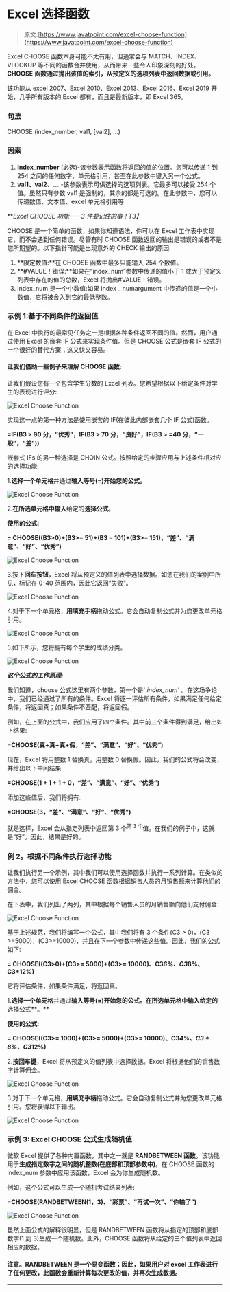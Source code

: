 # Excel 选择函数

> 原文:[https://www.javatpoint.com/excel-choose-function](https://www.javatpoint.com/excel-choose-function)

Excel CHOOSE 函数本身可能不太有用，但通常会与 MATCH、INDEX、VLOOKUP 等不同的函数合并使用，从而带来一些令人印象深刻的好处。 **CHOOSE** **函数通过抛出该值的索引，从预定义的选项列表中返回数据或引用。**

该功能从 excel 2007、Excel 2010、Excel 2013、Excel 2016、Excel 2019 开始，几乎所有版本的 Excel 都有，而且是最新版本，即 Excel 365。

### 句法

CHOOSE (index_number, val1, [val2], …)

### 因素

1.  **Index_number** (必选)-该参数表示函数将返回的值的位置。您可以传递 1 到 254 之间的任何数字、单元格引用，甚至在此参数中键入另一个公式。
2.  **val1、val2、…** -该参数表示可供选择的选项列表。它最多可以接受 254 个值。虽然只有参数 val1 是强制的，其余的都是可选的。在此参数中，您可以传递数值、文本值、excel 单元格引用等

***Excel CHOOSE 功能——3 件要记住的事！*T3】**

CHOOSE 是一个简单的函数，如果你知道语法，你可以在 Excel 工作表中实现它，而不会遇到任何错误。尽管有时 CHOOSE 函数返回的输出是错误的或者不是您所期望的。以下指针可能是出现意外的 CHECK 输出的原因:

1.  **限定数值:**在 CHOOSE 函数中最多只能输入 254 个数值。
2.  **#VALUE！错误:**如果在“index_num”参数中传递的值小于 1 或大于预定义列表中存在的值的总数，Excel 将抛出#VALUE！错误。
3.  index_num 是一个小数值:如果 index _ numargument 中传递的值是一个小数值，它将被舍入到它的最低整数。

### 示例 1:基于不同条件的返回值

在 Excel 中执行的最常见任务之一是根据各种条件返回不同的值。然而，用户通过使用 Excel 的嵌套 IF 公式来实现条件值。但是 CHOOSE 公式是嵌套 IF 公式的一个很好的替代方案；这又快又容易。

#### 让我们借助一些例子来理解 CHOOSE 函数:

让我们假设您有一个包含学生分数的 Excel 列表。您希望根据以下给定条件对学生的表现进行评分:

![Excel Choose Function](img/6164a7060de3f588947536bc5c6d67d8.png)

实现这一点的第一种方法是使用嵌套的 IF(在彼此内部嵌套几个 IF 公式)函数。

**=IF(B3 > 90 分，“优秀”，IF(B3 > 70 分，“良好”，IF(B3 > =40 分，“一般”，“差”))**

嵌套式 IFs 的另一种选择是 CHOIN 公式。按照给定的步骤应用与上述条件相对应的选择功能:

1.**选择一个单元格**并通过**输入等号(=)开始您的公式。**

![Excel Choose Function](img/313232e741b0ecc7f17f3b73c49529cd.png)

2.**在所选单元格中输入**给定的**选择公式**。

**使用的公式:**

**= CHOOSE((B3>0)+(B3>= 51)+(B3 = 101)+(B3>= 151)、“差”、“满意”、“好”、“优秀”)**

![Excel Choose Function](img/83c4093db5b3507a61d815b98f62d13c.png)

3.按下**回车按钮**，Excel 将从预定义的值列表中选择数据。如您在我们的案例中所见，标记在 0-40 范围内，因此它返回“失败”。

![Excel Choose Function](img/95eca3d2f09ac2a39df5243577d888ae.png)

4.对于下一个单元格，**用填充手柄**拖动公式。它会自动复制公式并为您更改单元格引用。

![Excel Choose Function](img/e4cb9c586e3a090e8f5d52395c651123.png)

5.如下所示，您将拥有每个学生的成绩分类。

![Excel Choose Function](img/ce2f873b5b62bfc3a614849a6499145c.png)

***这个公式的工作原理:***

我们知道，choose 公式这里有两个参数，第一个是' *index_num'* 。在这场争论中，我们已经通过了所有的条件。Excel 将逐一评估所有条件，如果满足任何给定条件，将返回真；如果条件不匹配，将返回假。

例如，在上面的公式中，我们应用了四个条件。其中前三个条件得到满足，给出如下结果:

**=CHOOSE(真+真+真+假，“差”、“满意”、“好”、“优秀”)**

现在，Excel 将用整数 1 替换真，用整数 0 替换假。因此，我们的公式将会改变，并给出以下中间结果:

**=CHOOSE(1 + 1 + 1 + 0，“差”、“满意”、“好”、“优秀”)**

添加这些值后，我们将拥有:

**=CHOOSE(3，“差”、“满意”、“好”、“优秀”)**

就是这样，Excel 会从指定列表中返回第 3 个<sup>第 3 个</sup>值。在我们的例子中，这就是“好”。因此，结果是好的。

### 例 2。根据不同条件执行选择功能

让我们执行另一个示例，其中我们可以使用选择函数并执行一系列计算。在类似的方法中，您可以使用 Excel CHOOSE 函数根据销售人员的月销售额来计算他们的佣金。

在下表中，我们列出了两列，其中根据每个销售人员的月销售额向他们支付佣金:

![Excel Choose Function](img/5da80678291602241dbbc104ad06f5f8.png)

基于上述规范，我们将编写一个公式，其中我们将有 3 个条件(C3 > 0)，(C3 >=5000)，(C3>=10000)，并且在下一个参数中传递这些值。因此，我们的公式如下:

**= CHOOSE((C3>0)+(C3>= 5000)+(C3>= 10000)、C3*6%、C3*8%、C3*12%)**

它将评估条件，如果条件满足，将返回真。

1.**选择一个单元格**并通过**输入等号(=)开始您的公式。在所选单元格中输入给定的**选择公式**。**

**使用的公式:**

**= CHOOSE((C3>= 1000)+(C3>= 5000)+(C3>= 10000)、C3*4%、C3 * 8%、C3*12%)**

2.**按回车键**，Excel 将从预定义的值列表中选择数据。Excel 将根据他们的销售数字计算佣金。

![Excel Choose Function](img/61bf3edf29db59a8cc0aafd21facec66.png)

3.对于下一个单元格，**用填充手柄**拖动公式。它会自动复制公式并为您更改单元格引用。您将获得以下输出。

![Excel Choose Function](img/d0dbefe15d8ed78d07aa1a741d61caa6.png)

### 示例 3: Excel CHOOSE 公式生成随机值

微软 Excel 提供了各种内置函数，其中之一就是 **RANDBETWEEN 函数**。该功能用于**生成指定数字之间的随机整数(在底部和顶部参数中)**。在 CHOOSE 函数的 index_num 参数中应用该函数，Excel 会为你生成随机数。

例如，这个公式可以生成一个随机考试结果列表:

**=CHOOSE(RANDBETWEEN(1，3)、“彩票”、“再试一次”、“你输了”)**

![Excel Choose Function](img/96b96e8166aa3f0113eeb62d7c955549.png)

虽然上面公式的解释很明显，但是 RANDBETWEEN 函数将从指定的顶部和底部数字(1 到 3)生成一个随机数。此外，CHOOSE 函数将从给定的三个值列表中返回相应的数据。

#### 注意。RANDBETWEEN 是一个易变函数；因此，如果用户对 excel 工作表进行了任何更改，此函数会重新计算每次更改的值，并再次生成数据。

* * *